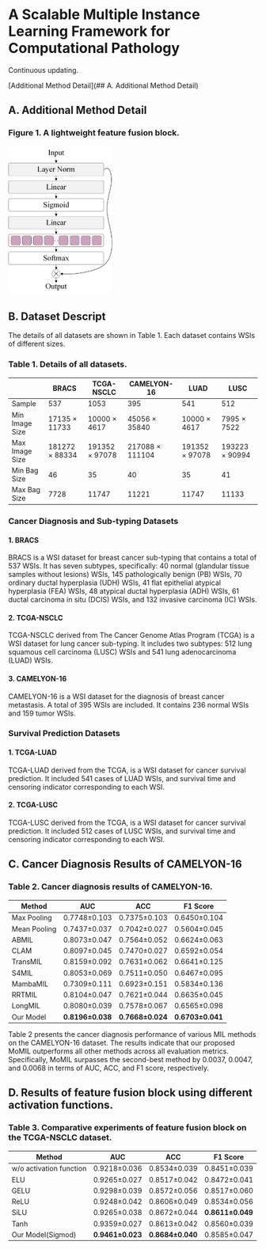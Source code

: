 # A Scalable Multiple Instance Learning Framework for Computational Pathology
Continuous updating.

[Additional Method Detail](## A. Additional Method Detail)

## A. Additional Method Detail
### Figure 1. A lightweight feature fusion block.
<img src="fig/1.png" alt="A lightweight feature fusion block." style="height: 300px;">

## B. Dataset Descript
The details of all datasets are shown in Table 1. Each dataset contains WSIs of different sizes.
### Table 1. Details of all datasets.
|| BRACS |TCGA-NSCLC |CAMELYON-16|LUAD|LUSC|
| --- | --- | --- | --- | --- | --- |
|Sample| 537|1053 | 395 |541|512|
|Min Image Size|17135 $\times$ 11733| 10000 $\times$ 4617 |45056 $\times$ 35840|10000 $\times$ 4617|7995 $\times$ 7522|
|Max Image Size|181272 $\times$ 88334|191352 $\times$ 97078 |217088 $\times$ 111104|191352 $\times$ 97078|193223 $\times$ 90994|
|Min Bag Size|46| 35 |40 |35|41|
|Max Bag Size|7728 | 11747 |11221 |11747|11133|
### Cancer Diagnosis and Sub-typing Datasets
#### 1. BRACS
BRACS is a WSI dataset for breast cancer sub-typing that contains a total of 537 WSIs. It has seven subtypes, specifically: 40 normal (glandular tissue samples without lesions) WSIs, 145 pathologically benign (PB) WSIs, 70 ordinary ductal hyperplasia (UDH) WSIs, 41 flat epithelial atypical hyperplasia (FEA) WSIs, 48 atypical ductal hyperplasia (ADH) WSIs, 61 ductal carcinoma in situ (DCIS) WSIs, and 132 invasive carcinoma (IC) WSIs.
#### 2. TCGA-NSCLC
TCGA-NSCLC derived from The Cancer Genome Atlas Program (TCGA) is a WSI dataset for lung cancer sub-typing. It includes two subtypes: 512 lung squamous cell carcinoma (LUSC) WSIs and 541 lung adenocarcinoma (LUAD) WSIs.
#### 3. CAMELYON-16
CAMELYON-16 is a WSI dataset for the diagnosis of breast cancer metastasis. A total of 395 WSIs are included. It contains 236 normal WSIs and 159 tumor WSIs.
### Survival Prediction Datasets
#### 1. TCGA-LUAD
TCGA-LUAD derived from the TCGA, is a WSI dataset for cancer survival prediction. It included 541 cases of LUAD WSIs, and survival time and censoring indicator corresponding to each WSI.
#### 2. TCGA-LUSC
TCGA-LUSC derived from the TCGA, is a WSI dataset for cancer survival prediction. It included 512 cases of LUSC WSIs, and survival time and censoring indicator corresponding to each WSI.
## C. Cancer Diagnosis Results of CAMELYON-16
### Table 2. Cancer diagnosis results of CAMELYON-16.
| Method       | AUC          | ACC          | F1 Score     |
|--------------|--------------|--------------|--------------|
| Max Pooling  | 0.7748±0.103 | 0.7375±0.103 | 0.6450±0.104 |
| Mean Pooling | 0.7437±0.037 | 0.7042±0.027 | 0.5604±0.045 |
| ABMIL        | 0.8073±0.047 | 0.7564±0.052 | 0.6624±0.063 |
| CLAM         | 0.8097±0.045 | 0.7470±0.027 | 0.6592±0.054 |
| TransMIL     | 0.8159±0.092 | 0.7631±0.062 | 0.6641±0.125 |
| S4MIL        | 0.8053±0.069 | 0.7511±0.050 | 0.6467±0.095 |
| MambaMIL     | 0.7309±0.111 | 0.6923±0.151 | 0.5834±0.136 |
| RRTMIL       | 0.8104±0.047 | 0.7621±0.044 | 0.6635±0.045 |
| LongMIL      | 0.8080±0.039 | 0.7578±0.067 | 0.6565±0.098 |
| Our Model    | **0.8196±0.038** | **0.7668±0.024** | **0.6703±0.041** |

Table 2 presents the cancer diagnosis performance of various MIL methods on the CAMELYON-16 dataset. The results indicate that our proposed MoMIL outperforms all other methods across all evaluation metrics. Specifically, MoMIL surpasses the second-best method by 0.0037, 0.0047, and 0.0068 in terms of AUC, ACC, and F1 score, respectively.
## D. Results of feature fusion block using different activation functions.
### Table 3. Comparative experiments of feature fusion block on the TCGA-NSCLC dataset.
| Method                  | AUC          | ACC          | F1 Score     |
|-------------------------|--------------|--------------|--------------|
| w/o activation function | 0.9218±0.036 | 0.8534±0.039 | 0.8451±0.039 |
| ELU                     | 0.9265±0.027 | 0.8517±0.042 | 0.8472±0.041 |
| GELU                    | 0.9298±0.039 | 0.8572±0.056 | 0.8517±0.060 |
| ReLU                    | 0.9248±0.042 | 0.8606±0.049 | 0.8534±0.056 |
| SiLU                    | 0.9265±0.038 | 0.8672±0.044 | **0.8611±0.049** |
| Tanh                    | 0.9359±0.027 | 0.8613±0.042 | 0.8560±0.039 |
| Our Model(Sigmod)       | **0.9461±0.023** | **0.8684±0.040** | 0.8585±0.047 |

